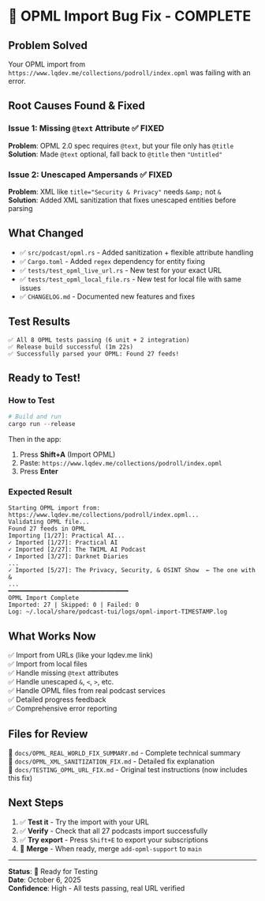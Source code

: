 # 🎉 OPML Import Bug Fix - COMPLETE

## Problem Solved
Your OPML import from `https://www.lqdev.me/collections/podroll/index.opml` was failing with an error.

## Root Causes Found & Fixed

### Issue 1: Missing `@text` Attribute ✅ FIXED
**Problem**: OPML 2.0 spec requires `@text`, but your file only has `@title`  
**Solution**: Made `@text` optional, fall back to `@title` then `"Untitled"`

### Issue 2: Unescaped Ampersands ✅ FIXED
**Problem**: XML like `title="Security & Privacy"` needs `&amp;` not `&`  
**Solution**: Added XML sanitization that fixes unescaped entities before parsing

## What Changed
- ✅ `src/podcast/opml.rs` - Added sanitization + flexible attribute handling
- ✅ `Cargo.toml` - Added `regex` dependency for entity fixing
- ✅ `tests/test_opml_live_url.rs` - New test for your exact URL
- ✅ `tests/test_opml_local_file.rs` - New test for local file with same issues
- ✅ `CHANGELOG.md` - Documented new features and fixes

## Test Results
```
✅ All 8 OPML tests passing (6 unit + 2 integration)
✅ Release build successful (1m 22s)
✅ Successfully parsed your OPML: Found 27 feeds!
```

## Ready to Test!

### How to Test
```powershell
# Build and run
cargo run --release
```

Then in the app:
1. Press **Shift+A** (Import OPML)
2. Paste: `https://www.lqdev.me/collections/podroll/index.opml`
3. Press **Enter**

### Expected Result
```
Starting OPML import from: https://www.lqdev.me/collections/podroll/index.opml...
Validating OPML file...
Found 27 feeds in OPML
Importing [1/27]: Practical AI...
✓ Imported [1/27]: Practical AI
✓ Imported [2/27]: The TWIML AI Podcast
✓ Imported [3/27]: Darknet Diaries
...
✓ Imported [5/27]: The Privacy, Security, & OSINT Show  ← The one with &
...
━━━━━━━━━━━━━━━━━━━━━━━━━━━━━━━━━━
OPML Import Complete
Imported: 27 | Skipped: 0 | Failed: 0
Log: ~/.local/share/podcast-tui/logs/opml-import-TIMESTAMP.log
```

## What Works Now
✅ Import from URLs (like your lqdev.me link)  
✅ Import from local files  
✅ Handle missing `@text` attributes  
✅ Handle unescaped `&`, `<`, `>`, etc.  
✅ Handle OPML files from real podcast services  
✅ Detailed progress feedback  
✅ Comprehensive error reporting  

## Files for Review
📄 `docs/OPML_REAL_WORLD_FIX_SUMMARY.md` - Complete technical summary  
📄 `docs/OPML_XML_SANITIZATION_FIX.md` - Detailed fix explanation  
📄 `docs/TESTING_OPML_URL_FIX.md` - Original test instructions (now includes this fix)  

## Next Steps
1. ✅ **Test it** - Try the import with your URL
2. ✅ **Verify** - Check that all 27 podcasts import successfully
3. ✅ **Try export** - Press `Shift+E` to export your subscriptions
4. 🎯 **Merge** - When ready, merge `add-opml-support` to `main`

---

**Status**: 🎉 Ready for Testing  
**Date**: October 6, 2025  
**Confidence**: High - All tests passing, real URL verified
